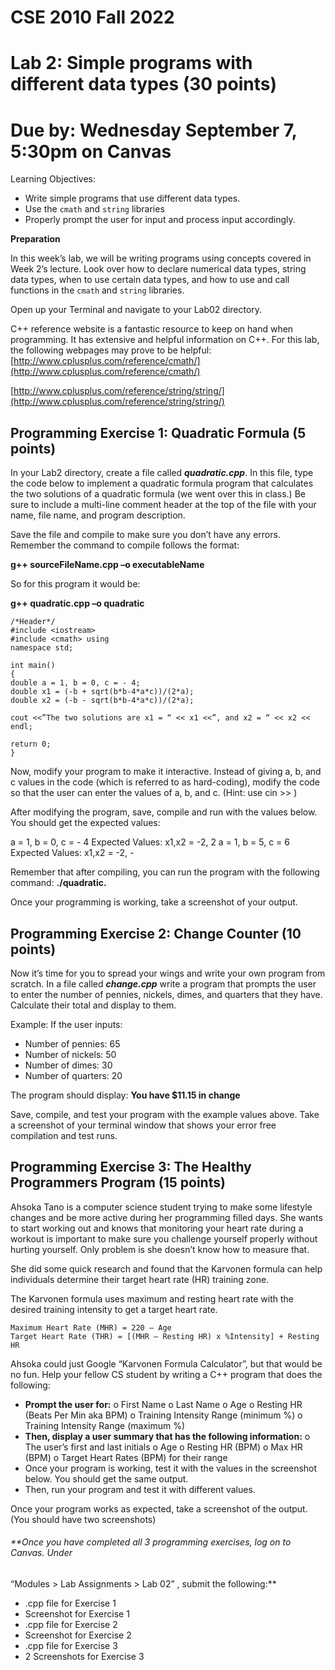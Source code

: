 # CSE 2010 Fall 2022

# Lab 2: Simple programs with different data types (30 points)

# Due by: Wednesday September 7, 5:30pm on Canvas

Learning Objectives:

- Write simple programs that use different data types.
- Use the `cmath` and `string` libraries
- Properly prompt the user for input and process input accordingly.

**Preparation**

In this week’s lab, we will be writing programs using concepts covered in Week 2’s lecture. Look
over how to declare numerical data types, string data types, when to use certain data types, and
how to use and call functions in the `cmath` and `string` libraries.

Open up your Terminal and navigate to your Lab02 directory.

C++ reference website is a fantastic resource to keep on hand when programming. It has
extensive and helpful information on C++. For this lab, the following webpages may prove to be
helpful:
[http://www.cplusplus.com/reference/cmath/](http://www.cplusplus.com/reference/cmath/)

[http://www.cplusplus.com/reference/string/string/](http://www.cplusplus.com/reference/string/string/)

## **Programming Exercise 1: Quadratic Formula (5 points)**

In your Lab2 directory, create a file called **_quadratic.cpp_**. In this file, type the code below to
implement a quadratic formula program that calculates the two solutions of a quadratic formula
(we went over this in class.) Be sure to include a multi-line comment header at the top of the file
with your name, file name, and program description.

Save the file and compile to make sure you don’t have any errors. Remember the command to
compile follows the format:

**g++ sourceFileName.cpp –o executableName**

So for this program it would be:

**g++ quadratic.cpp –o quadratic**

```
/*Header*/
#include <iostream>
#include <cmath> using
namespace std;
```
```
int main()
{
double a = 1, b = 0, c = - 4;
double x1 = (-b + sqrt(b*b-4*a*c))/(2*a);
double x2 = (-b - sqrt(b*b-4*a*c))/(2*a);
```
```
cout <<”The two solutions are x1 = “ << x1 <<”, and x2 = “ << x2 << endl;
```
```
return 0;
}
```

Now, modify your program to make it interactive. Instead of giving a, b, and c values in the
code (which is referred to as hard-coding), modify the code so that the user can enter the
values of a, b, and c. (Hint: use cin >> )

After modifying the program, save, compile and run with the values below. You should get the
expected values:

a = 1, b = 0, c = - 4 Expected Values: x1,x2 = -2, 2
a = 1, b = 5, c = 6 Expected Values: x1,x2 = -2, -

Remember that after compiling, you can run the program with the following command:
**./quadratic.**

Once your programming is working, take a screenshot of your output.

## **Programming Exercise 2: Change Counter (10 points)**
Now it’s time for you to spread your wings and write your own program from scratch. In a file
called **_change.cpp_** write a program that prompts the user to enter the number of pennies,
nickels, dimes, and quarters that they have. Calculate their total and display to them.

Example:
If the user inputs:

- Number of pennies: 65
- Number of nickels: 50
- Number of dimes: 30
- Number of quarters: 20

The program should display: **You have $11.15 in change**

Save, compile, and test your program with the example values above. Take a screenshot of
your terminal window that shows your error free compilation and test runs.


## **Programming Exercise 3: The Healthy Programmers Program (15 points)**

Ahsoka Tano is a computer science student trying to make some lifestyle changes and be more
active during her programming filled days. She wants to start working out and knows that
monitoring your heart rate during a workout is important to make sure you challenge yourself
properly without hurting yourself. Only problem is she doesn’t know how to measure that.

She did some quick research and found that the Karvonen formula can help individuals
determine their target heart rate (HR) training zone.

The Karvonen formula uses maximum and resting heart rate with the desired training intensity
to get a target heart rate.

```
Maximum Heart Rate (MHR) = 220 – Age
Target Heart Rate (THR) = [(MHR – Resting HR) x %Intensity] + Resting HR
```
Ahsoka could just Google “Karvonen Formula Calculator”, but that would be no fun. Help your
fellow CS student by writing a C++ program that does the following:

- **Prompt the user for:**
    o First Name
    o Last Name
    o Age
    o Resting HR (Beats Per Min aka BPM)
    o Training Intensity Range (minimum %)
    o Training Intensity Range (maximum %)
- **Then, display a user summary that has the following information:**
    o The user’s first and last initials
    o Age
    o Resting HR (BPM)
    o Max HR (BPM)
    o Target Heart Rates (BPM) for their range
- Once your program is working, test it with the values in the screenshot below. You
    should get the same output.
- Then, run your program and test it with different values.

Once your program works as expected, take a screenshot of the output. (You should have two
screenshots)


###### **Once you have completed all 3 programming exercises, log on to Canvas. Under
“Modules > Lab Assignments > Lab 02” , submit the following:**

- .cpp file for Exercise 1
- Screenshot for Exercise 1
- .cpp file for Exercise 2
- Screenshot for Exercise 2
- .cpp file for Exercise 3
- 2 Screenshots for Exercise 3


